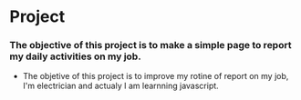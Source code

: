 # Project

### The objective of this project is to make a simple page to report my daily activities on my job.



- The objetive of this project is to improve my rotine of report on my job, I'm electrician and actualy I am learnning javascript.
